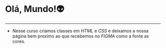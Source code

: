 # Olá, Mundo!👽
---

* Nesse curso criamos classes em _HTML_ e _CSS_ e deixamos a nossa página bem proximo ao que recebemos no _FIGMA_ como a fonte as cores.
